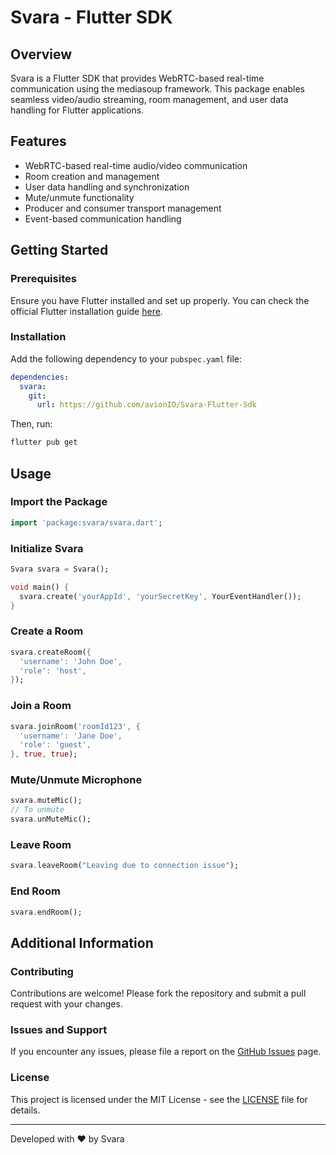 # Svara - Flutter SDK

## Overview
Svara is a Flutter SDK that provides WebRTC-based real-time communication using the mediasoup framework. This package enables seamless video/audio streaming, room management, and user data handling for Flutter applications.

## Features
- WebRTC-based real-time audio/video communication
- Room creation and management
- User data handling and synchronization
- Mute/unmute functionality
- Producer and consumer transport management
- Event-based communication handling

## Getting Started
### Prerequisites
Ensure you have Flutter installed and set up properly. You can check the official Flutter installation guide [here](https://flutter.dev/docs/get-started/install).

### Installation
Add the following dependency to your `pubspec.yaml` file:

```yaml
dependencies:
  svara:
    git:
      url: https://github.com/avionIO/Svara-Flutter-Sdk
```

Then, run:
```sh
flutter pub get
```

## Usage
### Import the Package
```dart
import 'package:svara/svara.dart';
```

### Initialize Svara
```dart
Svara svara = Svara();

void main() {
  svara.create('yourAppId', 'yourSecretKey', YourEventHandler());
}
```

### Create a Room
```dart
svara.createRoom({
  'username': 'John Doe',
  'role': 'host',
});
```

### Join a Room
```dart
svara.joinRoom('roomId123', {
  'username': 'Jane Doe',
  'role': 'guest',
}, true, true);
```

### Mute/Unmute Microphone
```dart
svara.muteMic();
// To unmute
svara.unMuteMic();
```

### Leave Room
```dart
svara.leaveRoom("Leaving due to connection issue");
```

### End Room
```dart
svara.endRoom();
```

## Additional Information
### Contributing
Contributions are welcome! Please fork the repository and submit a pull request with your changes.

### Issues and Support
If you encounter any issues, please file a report on the [GitHub Issues](https://github.com/avionIO/Svara-Flutter-Sdk/issues) page.

### License
This project is licensed under the MIT License - see the [LICENSE](LICENSE) file for details.

---

Developed with ❤️ by Svara

